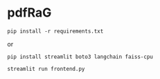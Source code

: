 # pdfRaG


```pip install -r requirements.txt```

or

```pip install streamlit boto3 langchain faiss-cpu```


```streamlit run frontend.py```
